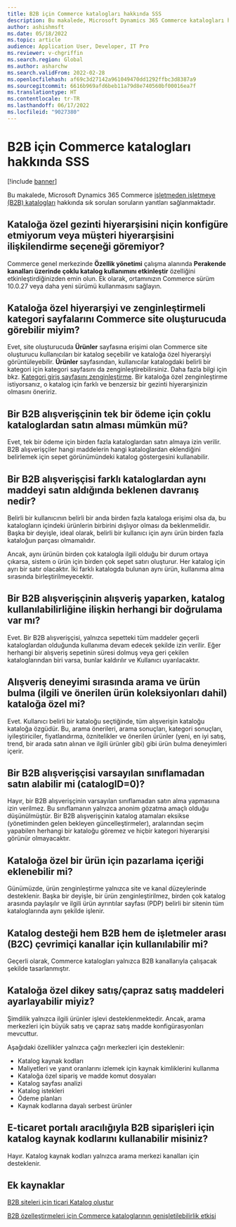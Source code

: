 ```yaml
---
title: B2B için Commerce katalogları hakkında SSS
description: Bu makalede, Microsoft Dynamics 365 Commerce katalogları hakkında sık sorulan soruların yanıtları sağlanmaktadır.
author: ashishmsft
ms.date: 05/18/2022
ms.topic: article
audience: Application User, Developer, IT Pro
ms.reviewer: v-chgriffin
ms.search.region: Global
ms.author: asharchw
ms.search.validFrom: 2022-02-28
ms.openlocfilehash: af69c3d27142a961049470dd1292ffbc3d8387a9
ms.sourcegitcommit: 6616b969afd6beb11a79d8e740560bf00016ea7f
ms.translationtype: HT
ms.contentlocale: tr-TR
ms.lasthandoff: 06/17/2022
ms.locfileid: "9027380"
---
```

# <a name="commerce-catalogs-for-b2b-faq"></a>B2B için Commerce katalogları hakkında SSS

[!include [banner](includes/banner.md)]

Bu makalede, Microsoft Dynamics 365 Commerce [işletmeden işletmeye (B2B) katalogları](catalogs-b2b-sites.md) hakkında sık sorulan soruların yanıtları sağlanmaktadır.

## <a name="why-cant-i-configure-a-catalog-specific-navigation-hierarchy-or-see-an-option-to-associate-a-customer-hierarchy"></a>Kataloğa özel gezinti hiyerarşisini niçin konfigüre etmiyorum veya müşteri hiyerarşisini ilişkilendirme seçeneği göremiyor?

Commerce genel merkezinde **Özellik yönetimi** çalışma alanında **Perakende kanalları üzerinde çoklu katalog kullanımını etkinleştir** özelliğini etkinleştirdiğinizden emin olun. Ek olarak, ortamınızın Commerce sürüm 10.0.27 veya daha yeni sürümü kullanmasını sağlayın.

## <a name="can-i-view-the-catalog-specific-hierarchy-and-enrich-category-pages-in-commerce-site-builder"></a>Kataloğa özel hiyerarşiyi ve zenginleştirmeli kategori sayfalarını Commerce site oluşturucuda görebilir miyim?

Evet, site oluşturucuda **Ürünler** sayfasına erişimi olan Commerce site oluşturucu kullanıcıları bir katalog seçebilir ve kataloğa özel hiyerarşiyi görüntüleyebilir. **Ürünler** sayfasından, kullanıcılar katalogdaki belirli bir kategori için kategori sayfasını da zenginleştirebilirsiniz. Daha fazla bilgi için bkz. [Kategori giriş sayfasını zenginleştirme](enrich-category-page.md). Bir kataloğa özel zenginleştirme istiyorsanız, o katalog için farklı ve benzersiz bir gezinti hiyerarşinizin olmasını öneririz.

## <a name="can-a-b2b-shopper-purchase-from-multiple-catalogs-in-a-single-checkout"></a>Bir B2B alışverişçinin tek bir ödeme için çoklu kataloglardan satın alması mümkün mü?

Evet, tek bir ödeme için birden fazla kataloglardan satın almaya izin verilir. B2B alışverişçiler hangi maddelerin hangi kataloglardan eklendiğini belirlemek için sepet görünümündeki katalog göstergesini kullanabilir.

## <a name="if-a-b2b-shopper-purchases-the-same-item-from-different-catalogs-what-is-the-expected-behavior"></a>Bir B2B alışverişçisi farklı kataloglardan aynı maddeyi satın aldığında beklenen davranış nedir?

Belirli bir kullanıcının belirli bir anda birden fazla kataloga erişimi olsa da, bu katalogların içindeki ürünlerin birbirini dışlıyor olması da beklenmelidir. Başka bir deyişle, ideal olarak, belirli bir kullanıcı için aynı ürün birden fazla kataloğun parçası olmamalıdır.

Ancak, aynı ürünün birden çok katalogla ilgili olduğu bir durum ortaya çıkarsa, sistem o ürün için birden çok sepet satırı oluşturur. Her katalog için ayrı bir satır olacaktır. İki farklı katalogda bulunan aynı ürün, kullanıma alma sırasında birleştirilmeyecektir.

## <a name="when-a-b2b-shopper-is-shopping-is-there-any-validation-for-catalog-availability"></a>Bir B2B alışverişçinin alışveriş yaparken, katalog kullanılabilirliğine ilişkin herhangi bir doğrulama var mı?

Evet. Bir B2B alışverişçisi, yalnızca sepetteki tüm maddeler geçerli kataloglardan olduğunda kullanıma devam edecek şekilde izin verilir. Eğer herhangi bir alışveriş sepetinin süresi dolmuş veya geri çekilen kataloglarından biri varsa, bunlar kaldırılır ve Kullanıcı uyarılacaktır.

## <a name="during-the-shopping-experience-are-search-and-product-discovery-including-related-and-recommended-product-collections-catalog-specific"></a>Alışveriş deneyimi sırasında arama ve ürün bulma (ilgili ve önerilen ürün koleksiyonları dahil) kataloğa özel mi?

Evet. Kullanıcı belirli bir kataloğu seçtiğinde, tüm alışverişin kataloğu kataloğa özgüdür. Bu, arama önerileri, arama sonuçları, kategori sonuçları, iyileştiriciler, fiyatlandırma, öznitelikler ve önerilen ürünler (yeni, en iyi satış, trend, bir arada satın alınan ve ilgili ürünler gibi) gibi ürün bulma deneyimleri içerir.

## <a name="can-a-b2b-shopper-purchase-from-the-default-assortment-catalogid0"></a>Bir B2B alışverişçisi varsayılan sınıflamadan satın alabilir mi (catalogID=0)?

Hayır, bir B2B alışverişçinin varsayılan sınıflamadan satın alma yapmasına izin verilmez. Bu sınıflamanın yalnızca anonim gözatma amaçlı olduğu düşünülmüştür. Bir B2B alışverişçinin katalog atamaları eksikse (yönetiminden gelen bekleyen güncelleştirmeler), aralarından seçim yapabilen herhangi bir kataloğu göremez ve hiçbir kategori hiyerarşisi görünür olmayacaktır.

## <a name="can-marketing-content-be-curated-for-a-product-that-is-specific-to-a-catalog"></a>Kataloğa özel bir ürün için pazarlama içeriği eklenebilir mi?

Günümüzde, ürün zenginleştirme yalnızca site ve kanal düzeylerinde desteklenir. Başka bir deyişle, bir ürün zenginleştirilmez, birden çok katalog arasında paylaşılır ve ilgili ürün ayrıntılar sayfası (PDP) belirli bir sitenin tüm kataloglarında aynı şekilde işlenir.

## <a name="is-catalog-support-available-for-both-b2b-and-business-to-consumer-b2c-online-channels"></a>Katalog desteği hem B2B hem de işletmeler arası (B2C) çevrimiçi kanallar için kullanılabilir mi?

Geçerli olarak, Commerce katalogları yalnızca B2B kanallarıyla çalışacak şekilde tasarlanmıştır.

## <a name="can-we-set-up-catalog-specific-upsellcross-sell-items"></a>Kataloğa özel dikey satış/çapraz satış maddeleri ayarlayabilir miyiz?

Şimdilik yalnızca ilgili ürünler işlevi desteklenmektedir. Ancak, arama merkezleri için büyük satış ve çapraz satış madde konfigürasyonları mevcuttur.

Aşağıdaki özellikler yalnızca çağrı merkezleri için desteklenir:

- Katalog kaynak kodları
- Maliyetleri ve yanıt oranlarını izlemek için kaynak kimliklerini kullanma
- Kataloğa özel sipariş ve madde komut dosyaları
- Katalog sayfası analizi
- Katalog istekleri
- Ödeme planları
- Kaynak kodlarına dayalı serbest ürünler

## <a name="can-we-use-catalog-source-codes-for-b2b-orders-through-the-e-commerce-portal"></a>E-ticaret portalı aracılığıyla B2B siparişleri için katalog kaynak kodlarını kullanabilir misiniz?

Hayır. Katalog kaynak kodları yalnızca arama merkezi kanalları için desteklenir.

## <a name="additional-resources"></a>Ek kaynaklar

[B2B siteleri için ticari Katalog oluştur](catalogs-b2b-sites.md)

[B2B özelleştirmeleri için Commerce kataloglarının genişletilebilirlik etkisi](catalogs-b2b-sites-dev.md)
